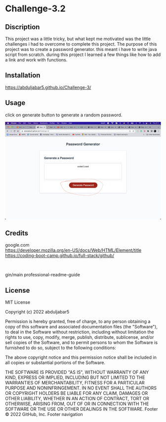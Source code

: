 # Challenge-3.2

## Discription
This project was a little tricky, but what kept me motivated was the little challenges i had to overcome to complete this project. The purpose of this project was to create a password generator. this meant i have to write java script from scratch. during this project I learned a few things like how to add a link and work with functions.

## Installation

https://abduljabar5.github.io/Challenge-3/

## Usage

click on generate button to generate a random password.

![Alt text](sc.jpg)

## Credits
google.com <br>
https://developer.mozilla.org/en-US/docs/Web/HTML/Element/title
<br>
https://coding-boot-camp.github.io/full-stack/github/

<br>



gin/main
professional-readme-guide


## License

MIT License

Copyright (c) 2022 abduljabar5

Permission is hereby granted, free of charge, to any person obtaining a copy
of this software and associated documentation files (the "Software"), to deal
in the Software without restriction, including without limitation the rights
to use, copy, modify, merge, publish, distribute, sublicense, and/or sell
copies of the Software, and to permit persons to whom the Software is
furnished to do so, subject to the following conditions:

The above copyright notice and this permission notice shall be included in all
copies or substantial portions of the Software.

THE SOFTWARE IS PROVIDED "AS IS", WITHOUT WARRANTY OF ANY KIND, EXPRESS OR
IMPLIED, INCLUDING BUT NOT LIMITED TO THE WARRANTIES OF MERCHANTABILITY,
FITNESS FOR A PARTICULAR PURPOSE AND NONINFRINGEMENT. IN NO EVENT SHALL THE
AUTHORS OR COPYRIGHT HOLDERS BE LIABLE FOR ANY CLAIM, DAMAGES OR OTHER
LIABILITY, WHETHER IN AN ACTION OF CONTRACT, TORT OR OTHERWISE, ARISING FROM,
OUT OF OR IN CONNECTION WITH THE SOFTWARE OR THE USE OR OTHER DEALINGS IN THE
SOFTWARE.
Footer
© 2022 GitHub, Inc.
Footer navigation


